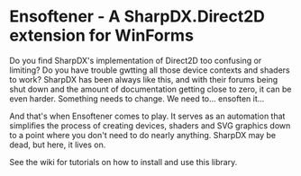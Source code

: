 # Ensoftener - A SharpDX.Direct2D extension for WinForms
Do you find SharpDX's implementation of Direct2D too confusing or limiting? Do you have trouble gwtting all those device contexts and shaders to work? SharpDX has been always like this, and with their forums being shut down and the amount of documentation getting close to zero, it can be even harder.
Something needs to change. We need to... ensoften it...

And that's when Ensoftener comes to play. It serves as an automation that simplifies the process of creating devices, shaders and SVG graphics down to a point where you don't need to do nearly anything. SharpDX may be dead, but here, it lives on.

See the wiki for tutorials on how to install and use this library.
